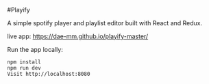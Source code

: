 #Playify

A simple spotify player and playlist editor built with React and Redux. 

live app: https://dae-mm.github.io/playify-master/

Run the app locally:

```
npm install
npm run dev
Visit http://localhost:8080
```
